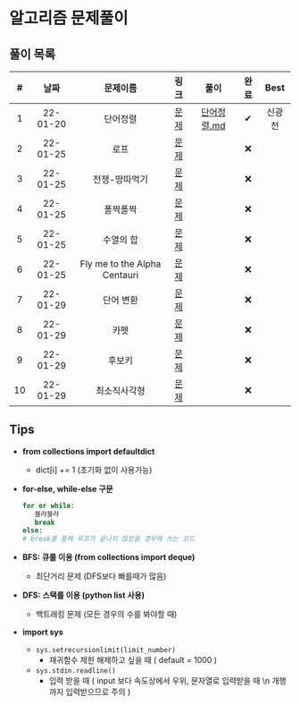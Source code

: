 # 알고리즘 문제풀이

## 풀이 목록

|  #  |   날짜   |           문제이름           |                               링크                               |                                                                          풀이                                                                          | 완료 |  Best  |
| :-: | :------: | :--------------------------: | :--------------------------------------------------------------: | :----------------------------------------------------------------------------------------------------------------------------------------------------: | :--: | :----: |
|  1  | 22-01-20 |           단어정렬           |           [문제](https://www.acmicpc.net/problem/1181)           | [단어정렬.md](https://kdt-gitlab.elice.io/eunhyekim1223/codingtest-study/-/blob/master/GwangCheon/BOJ-1187/%EB%8B%A8%EC%96%B4%20%EC%A0%95%EB%A0%AC.md) |  ✔   | 신광천 |
|  2  | 22-01-25 |             로프             |           [문제](https://www.acmicpc.net/problem/2217)           |                                                                                                                                                        |  ❌  |        |
|  3  | 22-01-25 |        전쟁-땅따먹기         |           [문제](https://www.acmicpc.net/problem/1270)           |                                                                                                                                                        |  ❌  |        |
|  4  | 22-01-25 |           폴짝폴짝           |           [문제](https://www.acmicpc.net/problem/1326)           |                                                                                                                                                        |  ❌  |        |
|  5  | 22-01-25 |          수열의 합           |           [문제](https://www.acmicpc.net/problem/1024)           |                                                                                                                                                        |  ❌  |        |
|  6  | 22-01-25 | Fly me to the Alpha Centauri |           [문제](https://www.acmicpc.net/problem/1011)           |                                                                                                                                                        |  ❌  |        |
|  7  | 22-01-29 |          단어 변환           | [문제](https://programmers.co.kr/learn/courses/30/lessons/43163) |                                                                                                                                                        |  ❌  |        |
|  8  | 22-01-29 |             카펫             | [문제](https://programmers.co.kr/learn/courses/30/lessons/42842) |                                                                                                                                                        |  ❌  |        |
|  9  | 22-01-29 |            후보키            | [문제](https://programmers.co.kr/learn/courses/30/lessons/42890) |                                                                                                                                                        |  ❌  |        |
| 10  | 22-01-29 |         최소직사각형         | [문제](https://programmers.co.kr/learn/courses/30/lessons/86491) |                                                                                                                                                        |  ❌  |        |

## Tips

- **from collections import defaultdict**

  - dict\[i\] += 1 (초기화 없이 사용가능)

- **for-else, while-else 구문**
  ```python
  for or while:
     블라블라
     break
  else:
  # break를 통해 루프가 끝나지 않았을 경우에 쓰는 코드
  ```
- **BFS: 큐를 이용 (from collections import deque)**
  - 최단거리 문제 (DFS보다 빠를때가 많음)
- **DFS: 스택를 이용 (python list 사용)**
  - 백트래킹 문제 (모든 경우의 수를 봐야할 때)
- **import sys**
  - `sys.setrecursionlimit(limit_number)`
    - 재귀함수 제한 해제하고 싶을 때 ( default = 1000 )
  - `sys.stdin.readline()`
    - 입력 받을 때 ( input 보다 속도상에서 우위, 문자열로 입력받을 때 \n 개행까지 입력받으므로 주의 )
